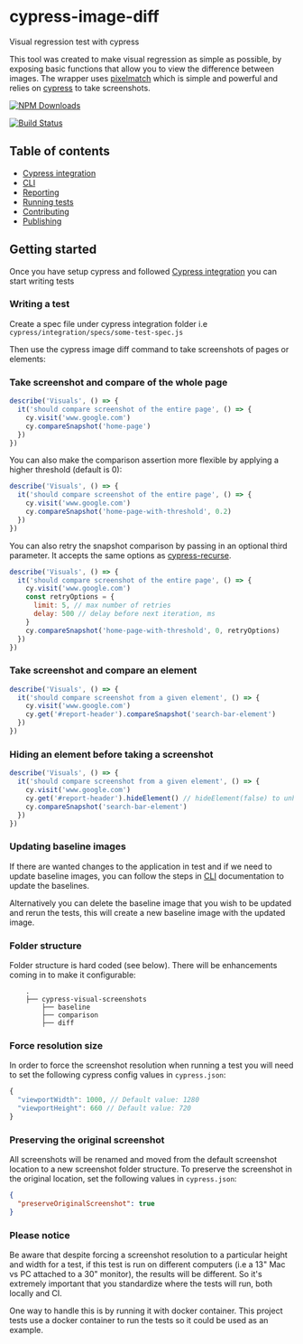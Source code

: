 # cypress-image-diff

Visual regression test with cypress

This tool was created to make visual regression as simple as possible, by exposing basic functions that allow you to view the difference between images.
The wrapper uses [pixelmatch](https://github.com/mapbox/pixelmatch) which is simple and powerful and relies on [cypress](https://github.com/cypress-io) to take screenshots.

[![NPM Downloads][npm-downloads-image]][npm-url]

[![Build Status][circleci-image]][circleci-url]

[npm-downloads-image]: https://badgen.net/npm/dm/cypress-image-diff-js
[npm-url]: https://www.npmjs.com/package/cypress-image-diff-js
[circleci-url]: https://circleci.com/gh/uktrade/cypress-image-diff/tree/main
[circleci-image]: https://circleci.com/gh/uktrade/cypress-image-diff/tree/main.svg?style=svg

## Table of contents
- [Cypress integration](./docs/Cypress%20integration.md)
- [CLI](./docs/CLI.md)
- [Reporting](./docs/Reporting.md)
- [Running tests](./docs/Running%20tests.md)
- [Contributing](./docs/CONTRIBUTING.md)
- [Publishing](./docs/Publishing.md)

## Getting started

Once you have setup cypress and followed [Cypress integration](./docs/Cypress%20integration.md) you can start writing tests

### Writing a test

Create a spec file under cypress integration folder i.e `cypress/integration/specs/some-test-spec.js`

Then use the cypress image diff command to take screenshots of pages or elements:

### Take screenshot and compare of the whole page

```js
describe('Visuals', () => {
  it('should compare screenshot of the entire page', () => {
    cy.visit('www.google.com')
    cy.compareSnapshot('home-page')
  })
})
```

You can also make the comparison assertion more flexible by applying a higher threshold (default is 0):

```js
describe('Visuals', () => {
  it('should compare screenshot of the entire page', () => {
    cy.visit('www.google.com')
    cy.compareSnapshot('home-page-with-threshold', 0.2)
  })
})
```

You can also retry the snapshot comparison by passing in an optional third parameter. It accepts the same options as [cypress-recurse](https://github.com/bahmutov/cypress-recurse#options).

```js
describe('Visuals', () => {
  it('should compare screenshot of the entire page', () => {
    cy.visit('www.google.com')
    const retryOptions = {
      limit: 5, // max number of retries
      delay: 500 // delay before next iteration, ms
    }
    cy.compareSnapshot('home-page-with-threshold', 0, retryOptions)
  })
})
```

### Take screenshot and compare an element

```js
describe('Visuals', () => {
  it('should compare screenshot from a given element', () => {
    cy.visit('www.google.com')
    cy.get('#report-header').compareSnapshot('search-bar-element')
  })
})
```

### Hiding an element before taking a screenshot

```js
describe('Visuals', () => {
  it('should compare screenshot from a given element', () => {
    cy.visit('www.google.com')
    cy.get('#report-header').hideElement() // hideElement(false) to unhide
    cy.compareSnapshot('search-bar-element')
  })
})
```

### Updating baseline images

If there are wanted changes to the application in test and if we need to update baseline images, you can follow the steps in [CLI](./docs/CLI.md) documentation to update the baselines.

Alternatively you can delete the baseline image that you wish to be updated and rerun the tests, this will create a new baseline image with the updated image.

### Folder structure

Folder structure is hard coded (see below). There will be enhancements coming in to make it configurable:

```
    .
    ├── cypress-visual-screenshots
        ├── baseline
        ├── comparison
        ├── diff
```

### Force resolution size

In order to force the screenshot resolution when running a test you will need to set the following cypress config values in `cypress.json`:

```js
{
  "viewportWidth": 1000, // Default value: 1280
  "viewportHeight": 660 // Default value: 720
}
```

### Preserving the original screenshot
All screenshots will be renamed and moved from the default screenshot location to a new screenshot folder structure. To preserve the screenshot in the original location, set the following values in `cypress.json`:

```json
{
  "preserveOriginalScreenshot": true
}
```

### Please notice

Be aware that despite forcing a screenshot resolution to a particular height and width for a test, if this test is run on different computers (i.e a 13" Mac vs PC attached to a 30" monitor), the results will be different. So it's extremely important that you standardize where the tests will run, both locally and CI.

One way to handle this is by running it with docker container. This project tests use a docker container to run the tests so it could be used as an example.

